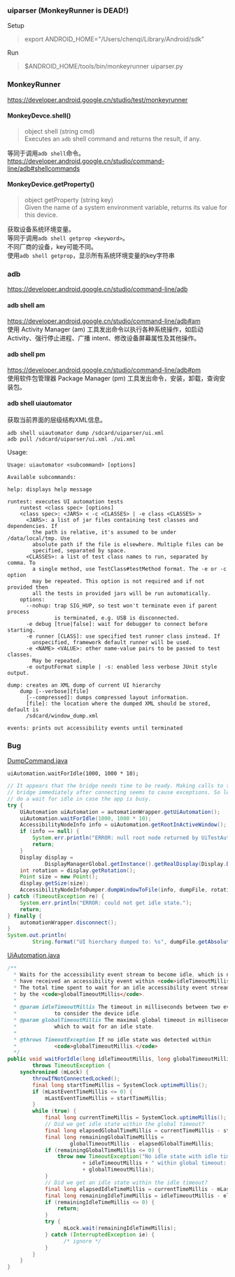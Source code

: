 ### uiparser (MonkeyRunner is DEAD!)

Setup
> export ANDROID_HOME="/Users/chenqi/Library/Android/sdk"

Run
> $ANDROID_HOME/tools/bin/monkeyrunner uiparser.py

### MonkeyRunner
https://developer.android.google.cn/studio/test/monkeyrunner

#### MonkeyDevce.shell()
>object	shell (string cmd)  
Executes an `adb` shell command and returns the result, if any.

等同于调用`adb shell`命令。  
https://developer.android.google.cn/studio/command-line/adb#shellcommands  

#### MonkeyDevice.getProperty()
> object getProperty (string key)  
Given the name of a system environment variable, returns its value for this device.

获取设备系统环境变量。  
等同于调用`adb shell getprop <keyword>`。  
不同厂商的设备，key可能不同。  
使用`adb shell getprop`，显示所有系统环境变量的key字符串  

### adb
https://developer.android.google.cn/studio/command-line/adb

#### adb shell am
https://developer.android.google.cn/studio/command-line/adb#am  
使用 Activity Manager (am) 工具发出命令以执行各种系统操作，如启动 Activity、强行停止进程、广播 intent、修改设备屏幕属性及其他操作。  

#### adb shell pm
https://developer.android.google.cn/studio/command-line/adb#pm  
使用软件包管理器 Package Manager (pm) 工具发出命令，安装，卸载，查询安装包。  

#### adb shell uiautomator
获取当前界面的层级结构XML信息。  
```
adb shell uiautomator dump /sdcard/uiparser/ui.xml  
adb pull /sdcard/uiparser/ui.xml ./ui.xml
```
Usage:  
```
Usage: uiautomator <subcommand> [options]

Available subcommands:

help: displays help message

runtest: executes UI automation tests
    runtest <class spec> [options]
    <class spec>: <JARS> < -c <CLASSES> | -e class <CLASSES> >
      <JARS>: a list of jar files containing test classes and dependencies. If
        the path is relative, it's assumed to be under /data/local/tmp. Use
        absolute path if the file is elsewhere. Multiple files can be
        specified, separated by space.
      <CLASSES>: a list of test class names to run, separated by comma. To
        a single method, use TestClass#testMethod format. The -e or -c option
        may be repeated. This option is not required and if not provided then
        all the tests in provided jars will be run automatically.
    options:
      --nohup: trap SIG_HUP, so test won't terminate even if parent process
               is terminated, e.g. USB is disconnected.
      -e debug [true|false]: wait for debugger to connect before starting.
      -e runner [CLASS]: use specified test runner class instead. If
        unspecified, framework default runner will be used.
      -e <NAME> <VALUE>: other name-value pairs to be passed to test classes.
        May be repeated.
      -e outputFormat simple | -s: enabled less verbose JUnit style output.

dump: creates an XML dump of current UI hierarchy
    dump [--verbose][file]
      [--compressed]: dumps compressed layout information.
      [file]: the location where the dumped XML should be stored, default is
      /sdcard/window_dump.xml

events: prints out accessibility events until terminated
```

### Bug
[DumpCommand.java](https://android.googlesource.com/platform/frameworks/testing/+/master/uiautomator/cmds/uiautomator/src/com/android/commands/uiautomator/DumpCommand.java)  

`uiAutomation.waitForIdle(1000, 1000 * 10);`  

```Java
// It appears that the bridge needs time to be ready. Making calls to the
// bridge immediately after connecting seems to cause exceptions. So let's also
// do a wait for idle in case the app is busy.
try {
    UiAutomation uiAutomation = automationWrapper.getUiAutomation();
    uiAutomation.waitForIdle(1000, 1000 * 10);
    AccessibilityNodeInfo info = uiAutomation.getRootInActiveWindow();
    if (info == null) {
        System.err.println("ERROR: null root node returned by UiTestAutomationBridge.");
        return;
    }
    Display display =
            DisplayManagerGlobal.getInstance().getRealDisplay(Display.DEFAULT_DISPLAY);
    int rotation = display.getRotation();
    Point size = new Point();
    display.getSize(size);
    AccessibilityNodeInfoDumper.dumpWindowToFile(info, dumpFile, rotation, size.x, size.y);
} catch (TimeoutException re) {
    System.err.println("ERROR: could not get idle state.");
    return;
} finally {
    automationWrapper.disconnect();
}
System.out.println(
        String.format("UI hierchary dumped to: %s", dumpFile.getAbsolutePath()));
```

[UiAutomation.java](https://android.googlesource.com/platform/frameworks/base.git/+/master/core/java/android/app/UiAutomation.java)  

```Java
/**
  * Waits for the accessibility event stream to become idle, which is not to
  * have received an accessibility event within <code>idleTimeoutMillis</code>.
  * The total time spent to wait for an idle accessibility event stream is bounded
  * by the <code>globalTimeoutMillis</code>.
  *
  * @param idleTimeoutMillis The timeout in milliseconds between two events
  *            to consider the device idle.
  * @param globalTimeoutMillis The maximal global timeout in milliseconds in
  *            which to wait for an idle state.
  *
  * @throws TimeoutException If no idle state was detected within
  *            <code>globalTimeoutMillis.</code>
  */
public void waitForIdle(long idleTimeoutMillis, long globalTimeoutMillis)
        throws TimeoutException {
    synchronized (mLock) {
        throwIfNotConnectedLocked();
        final long startTimeMillis = SystemClock.uptimeMillis();
        if (mLastEventTimeMillis <= 0) {
            mLastEventTimeMillis = startTimeMillis;
        }
        while (true) {
            final long currentTimeMillis = SystemClock.uptimeMillis();
            // Did we get idle state within the global timeout?
            final long elapsedGlobalTimeMillis = currentTimeMillis - startTimeMillis;
            final long remainingGlobalTimeMillis =
                    globalTimeoutMillis - elapsedGlobalTimeMillis;
            if (remainingGlobalTimeMillis <= 0) {
                throw new TimeoutException("No idle state with idle timeout: "
                        + idleTimeoutMillis + " within global timeout: "
                        + globalTimeoutMillis);
            }
            // Did we get an idle state within the idle timeout?
            final long elapsedIdleTimeMillis = currentTimeMillis - mLastEventTimeMillis;
            final long remainingIdleTimeMillis = idleTimeoutMillis - elapsedIdleTimeMillis;
            if (remainingIdleTimeMillis <= 0) {
                return;
            }
            try {
                  mLock.wait(remainingIdleTimeMillis);
            } catch (InterruptedException ie) {
                  /* ignore */
            }
        }
    }
}
```